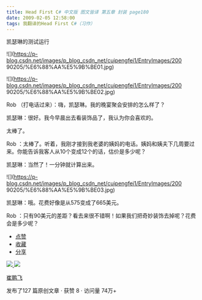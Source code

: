 ```yaml
---
title: Head First C# 中文版 图文皆译 第五章 封装 page180
date: 2009-02-05 12:58:00
tags: 我翻译的Head First C#（习作）
---
```

凯瑟琳的测试运行

![](https://p-blog.csdn.net/images/p_blog_csdn_net/cuipengfei1/EntryImages/200
90205/%E6%88%AA%E5%9B%BE01.jpg)

![](https://p-blog.csdn.net/images/p_blog_csdn_net/cuipengfei1/EntryImages/200
90205/%E6%88%AA%E5%9B%BE02.jpg)

Rob  （打电话过来）：嗨，凯瑟琳。我的晚宴聚会安排的怎么样了？

凯瑟琳：很好。我今早晨出去看装饰品了，我认为你会喜欢的。

太棒了。

Rob  ：太棒了。听着，我刚才接到我老婆的姨妈的电话。姨妈和姨夫下几周要过来。你能告诉我客人从10个变成12个的话，估价是多少呢？

凯瑟琳：当然了！一分钟就计算出来。

![](https://p-blog.csdn.net/images/p_blog_csdn_net/cuipengfei1/EntryImages/200
90205/%E6%88%AA%E5%9B%BE03.jpg)

凯瑟琳：哦。花费好像是从575变成了665美元。

Rob  ：只有90美元的差距？看去来很不错啊！如果我们把奇妙装饰去掉呢？花费会是多少呢？

  * [ 点赞  ](javascript:;)
  * [ 收藏  ](javascript:;)
  * [ 分享 ](javascript:;)

[ ![](https://profile.csdnimg.cn/5/2/5/3_cuipengfei1)
![](https://g.csdnimg.cn/static/user-reg-year/1x/11.png)
](https://blog.csdn.net/cuipengfei1)

[ 崔鹏飞 ](https://blog.csdn.net/cuipengfei1)

发布了127 篇原创文章  ·  获赞 8  ·  访问量 74万+

